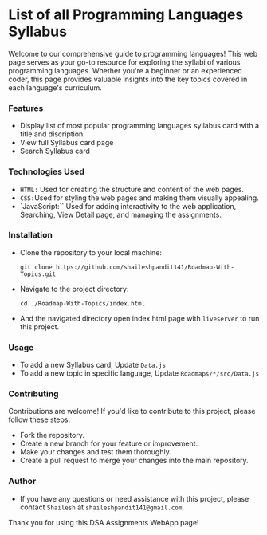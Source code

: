 # List of all Programming Languages Syllabus

Welcome to our comprehensive guide to programming languages! This web page serves as your go-to resource for exploring the syllabi of various programming languages. Whether you're a beginner or an experienced coder, this page provides valuable insights into the key topics covered in each language's curriculum.

### Features
* Display list of most popular programming languages syllabus card with a title and discription.
* View full Syllabus card page
* Search Syllabus card

### Technologies Used
* `HTML:` Used for creating the structure and content of the web pages.
* `CSS:`Used for styling the web pages and making them visually appealing.
* `JavaScript:`` Used for adding interactivity to the web application, Searching, View Detail page, and managing the assignments.

### Installation

* Clone the repository to your local machine:
    ```shell
    git clone https://github.com/shaileshpandit141/Roadmap-With-Topics.git
    ```

* Navigate to the project directory:
    ```shell
    cd ./Roadmap-With-Topics/index.html
    ```

* And the navigated directory open index.html page with `liveserver` to run this project.


### Usage
* To add a new Syllabus card, Update `Data.js`
* To add a new topic in specific language, Update `Roadmaps/*/src/Data.js`

### Contributing
Contributions are welcome! If you'd like to contribute to this project, please follow these steps:

* Fork the repository.
* Create a new branch for your feature or improvement.
* Make your changes and test them thoroughly.
* Create a pull request to merge your changes into the main repository.

### Author
* If you have any questions or need assistance with this project, please contact `Shailesh` at `shaileshpandit141@gmail.com`.

Thank you for using this DSA Assignments WebApp page!
